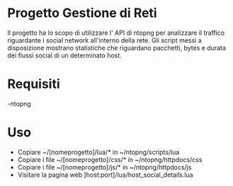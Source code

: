 # Progetto Gestione di Reti
Il progetto ha lo scopo di utilizzare l' API di ntopng per analizzare il traffico riguardante i social network all'interno della rete. Gli script messi a disposizione mostrano statistiche che riguardano pacchetti, bytes e durata dei flussi social di un determinato host.
# Requisiti
-ntopng
# Uso
- Copiare ~/[nomeprogetto]/lua/* in ~/ntopng/scripts/lua
- Copiare i file ~/[nomeprogetto]/css/* in ~/ntopng/httpdocs/css
- Copiare i file ~/[nomeprogetto]/js/* in ~/ntopng/httpdocs/js
- Visitare la pagina web [host:port]/lua/host_social_details.lua
